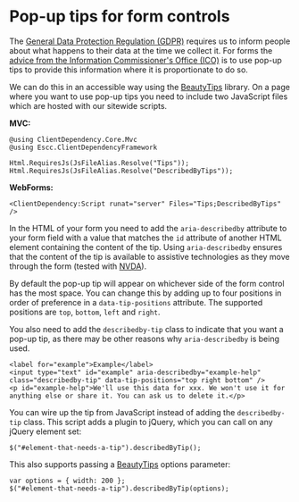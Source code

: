 # Pop-up tips for form controls

The [General Data Protection Regulation (GDPR)](http://www.eugdpr.org/) requires us to inform people about what happens to their data at the time we collect it. For forms the [advice from the Information Commissioner's Office (ICO)](https://ico.org.uk/for-organisations/guide-to-data-protection/privacy-notices-transparency-and-control/?template=pdf&patch=33#justintime) is to use pop-up tips to provide this information where it is proportionate to do so.

We can do this in an accessible way using the [BeautyTips](https://github.com/east-sussex-county-council/BeautyTips) library. On a page where you want to use pop-up tips you need to include two JavaScript files which are hosted with our sitewide scripts.

**MVC:**

	@using ClientDependency.Core.Mvc
	@using Escc.ClientDependencyFramework
	
	Html.RequiresJs(JsFileAlias.Resolve("Tips"));
	Html.RequiresJs(JsFileAlias.Resolve("DescribedByTips"));

**WebForms:**

    <ClientDependency:Script runat="server" Files="Tips;DescribedByTips" />

In the HTML of your form you need to add the `aria-describedby` attribute to your form field with a value that matches the `id` attribute of another HTML element containing the content of the tip. Using `aria-describedby` ensures that the content of the tip is available to assistive technologies as they move through the form (tested with [NVDA](https://www.nvaccess.org/)).

By default the pop-up tip will appear on whichever side of the form control has the most space. You can change this by adding up to four positions in order of preference in a `data-tip-positions` attribute. The supported positions are `top`, `bottom`, `left` and `right`.

You also need to add the `describedby-tip` class to indicate that you want a pop-up tip, as there may be other reasons why `aria-describedby` is being used.

    <label for="example">Example</label>
    <input type="text" id="example" aria-describedby="example-help" class="describedby-tip" data-tip-positions="top right bottom" />
    <p id="example-help">We'll use this data for xxx. We won't use it for anything else or share it. You can ask us to delete it.</p>

You can wire up the tip from JavaScript instead of adding the `describedby-tip` class. This script adds a plugin to jQuery, which you can call on any jQuery element set:

	$("#element-that-needs-a-tip").describedByTip(); 

This also supports passing a [BeautyTips](https://github.com/east-sussex-county-council/BeautyTips) options parameter:

	var options = { width: 200 };
	$("#element-that-needs-a-tip").describedByTip(options); 


